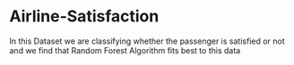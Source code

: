 # Airline-Satisfaction
In this Dataset we are classifying whether the passenger is satisfied or not and we find that Random Forest Algorithm fits best to this data
